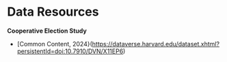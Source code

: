# Data Resources

**Cooperative Election Study**

-    [Common Content, 2024}(https://dataverse.harvard.edu/dataset.xhtml?persistentId=doi:10.7910/DVN/X11EP6)